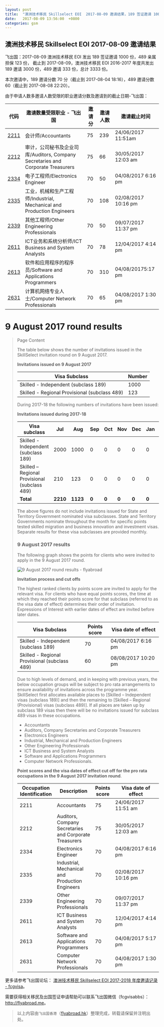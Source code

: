 ```yaml
---
layout: post
title:  "澳洲技术移民 Skillselect EOI  2017-08-09 邀请结果，189 签证邀请 1000 份，489 亲属担保 123 份"
date:   2017-08-09 13:56:00  +0800
categories: gsm
---
```


## 澳洲技术移民 Skillselect EOI  2017-08-09 邀请结果

飞出国：2017-08-09 澳洲技术移民 EOI 发出 189 签证邀请 1000 份，489 亲属担保 123 份，
截止到 2017-08-09，澳洲技术移民 EOI 2016-2017 年度共发出 189 邀请 3000 份，489 邀请 333 份，总计 3333 份。

本次邀请中，189 邀请分数 70 分（截止到 2017-08-04 18:16），489 邀请分数 60（截止到 2017-08-08 22:20）。

由于申请人数多邀请人数受限的职业邀请分数及邀请到的截止日期-飞出国：

代码 | 邀请数量受限职业 - 飞出国 | 邀请分 | 邀请人数 | 邀请截止时间
---- | ----------------------- | ----- | ------- | -----------
[2211] | 会计师/Accountants | 75 | 239 | 24/06/2017 11:51am
[2212] | 审计，公司秘书及企业司库/Auditors, Company Secretaries and Corporate Treasurers | 75 | 66 | 30/05/2017 12:03 am
[2334] | 电子工程师/Electronics Engineer | 70 | 50 | 04/08/2017 6:16 pm
[2335] | 工业，机械和生产工程师/Industrial, Mechanical and Production Engineers | 70 | 108 | 02/08/2017 10:16 pm
[2339] | 其他工程师/Other Engineering Professionals | 70 | 50 | 09/07/2017 11:37 pm
[2611] | ICT业务和系统分析师/ICT Business and System Analysts | 70 | 78 | 12/04/2017 4:14 pm
[2613] | 软件和应用程序的程序员/Software and Applications Programmers | 70 | 310 | 04/08/20175:17 pm
[2631] | 计算机网络专业人士/Computer Network Professionals | 70 | 65 | 04/08/2017 1:30 pm

# 9 August 2017 round results
> <!--Page content-->
> Page Content
> 
> ​​​​​​​​​​The table below shows the number of invitations issued in the SkillSelect invitation round on&nbsp;9 August 2017.
> 
> **Invitations issued on&nbsp;9 August&nbsp;2017**
> 
> | Visa Subclass | Number |
> | --- | --- |
> | Skilled - Independent (subclass 189) | 1000 |
> | Skilled - Regional Provisional (subclass 489) | 123 |
> 
> During 2017-18 the following numbers of invitations have been issued:
> 
> **Invitations issued during 2017-18**
> 
> | Visa subclass | Jul | Aug | Sep | Oct | Nov | Dec | Jan | Feb | Mar | Apr | May | June | Total |
> | --- | --- | --- | --- | --- | --- | --- | --- | --- | --- | --- | --- | --- | --- |
> | Skilled - Independent (subclass 189) | 2000 | 1000&nbsp; | 0 | 0 | 0 | 0 | 0 | 0 | 0 | 0 | 0 | 0   | 3000 |
> | Skilled – Regional Provisional (subclass 489) | 210 | 123 | 0 | 0 | 0 | 0 | 0 | 0 | 0 | 0 | 0 | 0 | 333   |
> | **Total** | **2210** | **1123** | **0** | **0** | **0** | **0** | **0** | **0** | **0** | **0** | **0** | **0** | **3333** |
> 
> The above figures do not include invitations issued for State and Territory Government nominated visa subclasses. State and Territory Governments nominate throughout the month for specific points tested skilled migration and business innovation and investment visas. Separate results for these visa subclasses are provided monthly.
> 
> ### 9 August 2017 results
> 
> The following graph shows the points for clients who were invited to apply in the&nbsp;9 August&nbsp;2017 round.  
>   
>  ![9 August 2017 round results - flyabroad](https://www.border.gov.au/WorkinginAustralia/PublishingImages/invitation-9-august.jpg)
> 
> **Invitation process and cut offs**
> 
> The highest ranked clients by points score are invited to apply for the relevant visa. For clients who have equal points scores, the time at which they reached their points score for that subclass (referred to as the visa date of effect) determines their order of invitation. Expressions of Interest with earlier dates of effect are invited before later dates.
> 
> | Visa Subclass | Points score | Visa date of effect |
> | --- | --- | --- |
> | Skilled - Independent (subclass 189) | 70 | 04/08/2017&nbsp;6:16 pm |
> | Skilled - Regional Provisional (subclass 489) | 60 | 08/08/2017 10:20 pm |
> 
> Due to high levels of demand, and in keeping with previous years, the below occupation groups will be subject to pro rata arrangements to ensure availability of invitations across the programme year. SkillSelect first allocates available places to 
 [Skilled – Independent visas (subclass 189)] and then the remaining to 
 [Skilled – Regional (Provisional) visas (subclass 489)]. If all places are taken up by subclass 189 visas then there will be no invitations issued for subclass 489 visas in these occupations.
> 
> - Accountants
> - Auditors, Company Secretaries and Corporate Treasurers
> - Electronics Engineers
> - Industrial, Mechanical and Production Engineers
> - Other Engineering Professionals
> - ICT Business and System Analysts
> - Software and Applications Programmers
> - Computer Network Professionals.
> 
> **Point scores and the visa dates of effect cut off for the pro rata occupations in the&nbsp;9 August&nbsp;2017 invitation round**.
> 
> | Occupation Identification | Description | Points score | Visa date of effect |
> | --- | --- | --- | --- |
> | 2211 | Accountants | 75 | 24/06/2017 11:51&nbsp;am |
> | 2212 | Auditors, Company Secretaries and Corporate Treasurers | 75 | 30/05/2017 12:03 am |
> | 2334 | Electronics Engineer | 70 | 04/08/2017 6:16 pm |
> | 2335 | Industrial, Mechanical and Production Engineers | 70 | 02/08/2017 10:16 pm&nbsp;|
> | 2339 | Other Engineering Professionals | 70 | 09/07/2017 11:37 pm |
> | 2611 | ICT Business and ​System Analysts | 70 | 12/04/2017 4:14 pm |
> | 2613 | Software and Applications Programmers | 70 | 04/08/2017&nbsp;5:17 pm |
> | 2631 | Computer Network Professionals | 70 | 04/08/2017 1:30 pm |

更多请参考飞出国论坛： [澳洲技术移民 Skillselect EOI 2017-2018 年度邀请记录 - fcgvisa](http://bbs.fcgvisa.com/t/skillselect-eoi-2017-2018/24327)。

需要获得相关移民及出国签证申请帮助可以联系飞出国微信（fcgvisabbs）： <a href="http://flyabroad.me/contact" target="_blank">http://flyabroad.me</a>。

> 以上内容由`飞出国香港`（<a href="http://flyabroad.hk/" target="_blank">flyabroad.hk</a>）整理完成，转载请保留并注明出处。

[2211]: http://bbs.fcgvisa.com/t/flyabroad/7058
[2212]: http://bbs.fcgvisa.com/t/flyabroad/7059
[2334]: http://bbs.fcgvisa.com/t/flyabroad/7089
[2335]: http://bbs.fcgvisa.com/t/flyabroad/7090
[2339]: http://bbs.fcgvisa.com/t/flyabroad/7092
[2611]: http://bbs.fcgvisa.com/t/flyabroad/7133
[2613]: http://bbs.fcgvisa.com/t/flyabroad/7134
[2631]: http://bbs.fcgvisa.com/t/flyabroad/7136